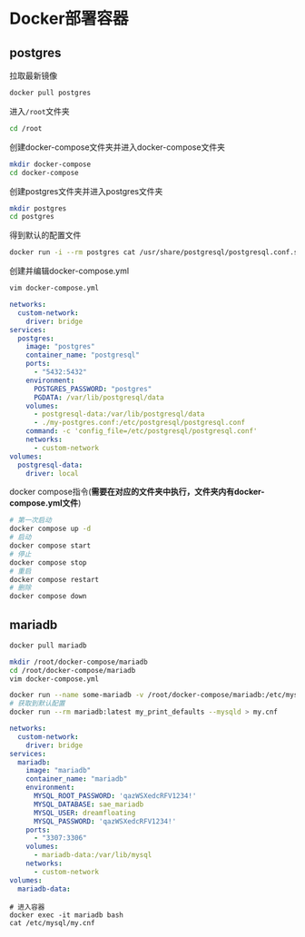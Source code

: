 # Docker部署容器

## postgres

拉取最新镜像

```sh
docker pull postgres
```

进入`/root`文件夹

```sh
cd /root
```

创建docker-compose文件夹并进入docker-compose文件夹

```sh
mkdir docker-compose
cd docker-compose
```

创建postgres文件夹并进入postgres文件夹

```sh
mkdir postgres
cd postgres
```

得到默认的配置文件

```sh
docker run -i --rm postgres cat /usr/share/postgresql/postgresql.conf.sample > my-postgres.conf
```

创建并编辑docker-compose.yml

```sh
vim docker-compose.yml
```

```yaml
networks:
  custom-network:
    driver: bridge
services:
  postgres:
    image: "postgres"
    container_name: "postgresql"
    ports:
      - "5432:5432"
    environment:
      POSTGRES_PASSWORD: "postgres"
      PGDATA: /var/lib/postgresql/data
    volumes:
      - postgresql-data:/var/lib/postgresql/data
      - ./my-postgres.conf:/etc/postgresql/postgresql.conf
    command: -c 'config_file=/etc/postgresql/postgresql.conf'
    networks:
      - custom-network
volumes:
  postgresql-data:
    driver: local
```

docker compose指令(**需要在对应的文件夹中执行，文件夹内有docker-compose.yml文件**)

```sh
# 第一次启动
docker compose up -d
# 启动
docker compose start
# 停止
docker compose stop
# 重启
docker compose restart
# 删除
docker compose down
```

## mariadb

```sh
docker pull mariadb
```

```sh
mkdir /root/docker-compose/mariadb
cd /root/docker-compose/mariadb
vim docker-compose.yml
```

```sh
docker run --name some-mariadb -v /root/docker-compose/mariadb:/etc/mysql/conf.d --rm mariadb:latest my_print_defaults --mysqld
# 获取到默认配置
docker run --rm mariadb:latest my_print_defaults --mysqld > my.cnf
```

```yaml
networks:
  custom-network:
    driver: bridge
services:
  mariadb:
    image: "mariadb"
    container_name: "mariadb"
    environment:
      MYSQL_ROOT_PASSWORD: 'qazWSXedcRFV1234!'
      MYSQL_DATABASE: sae_mariadb
      MYSQL_USER: dreamfloating
      MYSQL_PASSWORD: 'qazWSXedcRFV1234!'
    ports:
      - "3307:3306"
    volumes:
      - mariadb-data:/var/lib/mysql
    networks:
      - custom-network
volumes:
  mariadb-data:
```

```
# 进入容器
docker exec -it mariadb bash
cat /etc/mysql/my.cnf
```

